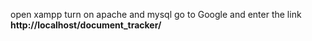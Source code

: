 open xampp
turn on apache and mysql
go to Google and enter the link
**http://localhost/document_tracker/**
